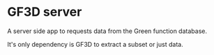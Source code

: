 # GF3D server

A server side app to requests data from the Green function database.

It's only dependency is GF3D to extract a subset or just data.

